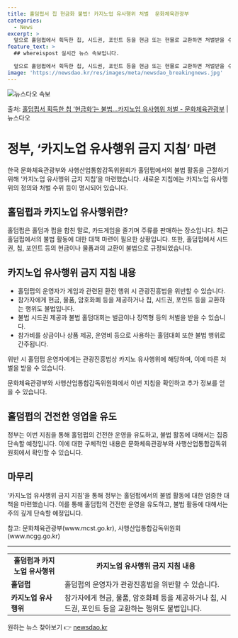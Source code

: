 ```yaml
---
title: 홀덤펍서 칩 현금화 불법! 카지노업 유사행위 처벌  문화체육관광부
categories:
  - News
excerpt: >
  앞으로 홀덤펍에서 획득한 칩, 시드권, 포인트 등을 현금 또는 현물로 교환하면 처벌받을 수 있다. 또 실명을…
feature_text: >
  ## whereispost 실시간 뉴스 속보입니다.

  앞으로 홀덤펍에서 획득한 칩, 시드권, 포인트 등을 현금 또는 현물로 교환하면 처벌받을 수 있다. 또 실명을…
image: 'https://newsdao.kr/res/images/meta/newsdao_breakingnews.jpg'
---
```


![뉴스다오 속보](https://newsdao.kr/res/images/meta/newsdao_breakingnews.jpg)

<p>출처: <a href="https://newsdao.kr/3785" rel="dofollow">홀덤펍서 획득한 칩 ‘현금화’는 불법…카지노업 유사행위 처벌 - 문화체육관광부</a> | 뉴스다오</p>

<h1>정부, ‘카지노업 유사행위 금지 지침’ 마련</h1>
<p data-ke-size="size16">한국 문화체육관광부와 사행산업통합감독위원회가 홀덤펍에서의 불법 활동을 근절하기 위해 ‘카지노업 유사행위 금지 지침’을 마련했습니다. 새로운 지침에는 카지노업 유사행위의 정의와 처벌 수위 등이 명시되어 있습니다.</p>


<h2 data-ke-size="size26">홀덤펍과 카지노업 유사행위란?</h2>
<p data-ke-size="size16">홀덤펍은 홀덤과 펍을 합친 말로, 카드게임을 즐기며 주류를 판매하는 장소입니다. 최근 홀덤펍에서의 불법 활동에 대한 대책 마련이 필요한 상황입니다. 또한, 홀덤펍에서 시드권, 칩, 포인트 등의 현금이나 물품과의 교환이 불법으로 규정되었습니다.</p>


<h2 data-ke-size="size26">카지노업 유사행위 금지 지침 내용</h2>
<ul>
  <li>홀덤펍의 운영자가 게임과 관련된 환전 행위 시 관광진흥법을 위반할 수 있습니다.</li>
  <li>참가자에게 현금, 물품, 암호화폐 등을 제공하거나 칩, 시드권, 포인트 등을 교환하는 행위도 불법입니다.</li>
  <li>불법 시드권 제공과 불법 홀덤대회는 벌금이나 징역형 등의 처벌을 받을 수 있습니다.</li>
  <li>참가비를 상금이나 상품 제공, 운영비 등으로 사용하는 홀덤대회 또한 불법 행위로 간주됩니다.</li>
</ul>
<p data-ke-size="size16">위반 시 홀덤펍 운영자에게는 관광진흥법상 카지노 유사행위에 해당하며, 이에 따른 처벌을 받을 수 있습니다.</p>
<p data-ke-size="size16">문화체육관광부와 사행산업통합감독위원회에서 이번 지침을 확인하고 추가 정보를 얻을 수 있습니다.</p>


<h2 data-ke-size="size26">홀덤펍의 건전한 영업을 유도</h2>
<p data-ke-size="size16">정부는 이번 지침을 통해 홀덤펍의 건전한 운영을 유도하고, 불법 활동에 대해서는 집중 단속할 예정입니다. 이에 대한 구체적인 내용은 문화체육관광부와 사행산업통합감독위원회에서 확인할 수 있습니다.</p>


<h2 data-ke-size="size26">마무리</h2>
<p data-ke-size="size16">‘카지노업 유사행위 금지 지침’을 통해 정부는 홀덤펍에서의 불법 활동에 대한 엄중한 대책을 마련했습니다. 이를 통해 홀덤펍의 건전한 운영을 유도하고, 불법 활동에 대해서는 주의 깊게 단속할 예정입니다.</p>
<p data-ke-size="size16">참고: 문화체육관광부(www.mcst.go.kr), 사행산업통합감독위원회(www.ncgg.go.kr)</p>
<hr>
<table>
	<tr>
		<td style="text-align: center; height: 17px;"><b>홀덤펍과 카지노업 유사행위</b></td>
		<td style="text-align: center; height: 17px;"><b>카지노업 유사행위 금지 지침 내용</b></td>
	</tr>
	<tr>
		<td><b>홀덤펍</b></td>
		<td>홀덤펍의 운영자가 관광진흥법을 위반할 수 있습니다.</td>
	</tr>
	<tr>
		<td><b>카지노업 유사행위</b></td>
		<td>참가자에게 현금, 물품, 암호화폐 등을 제공하거나 칩, 시드권, 포인트 등을 교환하는 행위도 불법입니다.</td>
	</tr>
</table>
<p data-ke-size="size16"></p> 

원하는 뉴스 찾아보기 👉 <a href="https://newsdao.kr" rel="dofollow">newsdao.kr</a>


